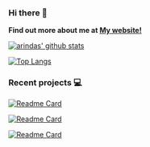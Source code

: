 ### Hi there 👋

**Find out more about me at [My website!](https://korigamik.ml/)**

[![arindas' github stats](https://github-readme-stats-chi-tan.vercel.app/api?username=korigamik&include_all_commits=true&show_icons=true&hide_title=true&hide_border=true&theme=dark)](https://github.com/korigamik)

[![Top Langs](https://github-readme-stats-chi-tan.vercel.app/api/top-langs/?username=korigamik&langs_count=10&layout=compact&theme=dark&hide_border=true)](https://github.com/korigamik)

<!--
**KorigamiK/korigamik** is a ✨ _special_ ✨ repository because its `README.md` (this file) appears on your GitHub profile.

Here are some ideas to get you started:

- 🔭 I’m currently working on ...
- 🌱 I’m currently learning ...
- 👯 I’m looking to collaborate on ...
- 🤔 I’m looking for help with ...
- 💬 Ask me about ...
- 📫 How to reach me: ...
- 😄 Pronouns: ...
- ⚡ Fun fact: ...
-->

### Recent projects :computer:
[![Readme Card](https://github-readme-stats-chi-tan.vercel.app/api/pin/?username=korigamik&repo=mangu&theme=dark&hide_border=false)](https://github.com/korigamik/mangu)

[![Readme Card](https://github-readme-stats-chi-tan.vercel.app/api/pin/?username=korigamik&repo=media-tools&theme=dark&hide_border=false)](https://github.com/korigamik/media-tools)

[![Readme Card](https://github-readme-stats-chi-tan.vercel.app/api/pin/?username=korigamik&repo=kickassanime-downloader&theme=dark&hide_border=false)](https://github.com/korigamik/kickassanime-downloader)
